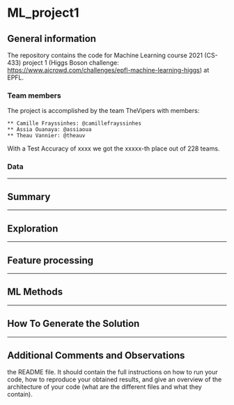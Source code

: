 # ML_project1

## General information 

The repository contains the code for Machine Learning course 2021 (CS-433) project 1 (Higgs Boson challenge: https://www.aicrowd.com/challenges/epfl-machine-learning-higgs) at EPFL. 

### Team members
The project is accomplished by the team TheVipers with members:

    ** Camille Frayssinhes: @camillefrayssinhes
    ** Assia Ouanaya: @assiaoua
    ** Theau Vannier: @theauv

With a Test Accuracy of xxxx we got the xxxxx-th place out of 228 teams.

### Data

***
## Summary

***
## Exploration

***
## Feature processing

***
## ML Methods

***
## How To Generate the Solution

***
## Additional Comments and Observations



the README file. It should contain the full instructions on how to run your code, how to reproduce
your obtained results, and give an overview of the architecture of your code (what are the different files and
what they contain).
